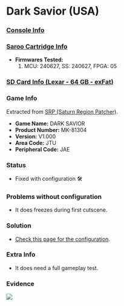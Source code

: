 # Dark Savior (USA)

### [Console Info](../../../../../Info/Consoles/VA13/README.md)

### [Saroo Cartridge Info](../../../../../Info/Cartridges/RetroGameParadiseStore/1.32F/README.md)

- <b>Firmwares Tested:</b>
  1. MCU: 240627, SS: 240627, FPGA: 05

### [SD Card Info (Lexar - 64 GB - exFat)](../../../../../Info/SdCards/Lexar/64GB/exfat/README.md)

### Game Info

Extracted from [SRP (Saturn Region Patcher)](https://segaxtreme.net/resources/saturn-region-patcher.81/download).

- <b>Game Name:</b> DARK SAVIOR
- <b>Product Number:</b> MK-81304
- <b>Version:</b> V1.000
- <b>Area Code:</b> JTU
- <b>Peripheral Code:</b> JAE

### Status

- Fixed with configuration :hammer_and_wrench:

### Problems without configuration

- It does freezes during first cutscene.

### Solution

- [Check this page for the configuration](https://github.com/williamdsw/saroo-configuration-list/blob/master/Regions/Retails/USA/MK-81304/README.md).

### Extra Info

- It does need a full gameplay test.

### Evidence

[![](https://img.youtube.com/vi/8g5zjaBzFo4/0.jpg)](https://www.youtube.com/watch?v=8g5zjaBzFo4)
